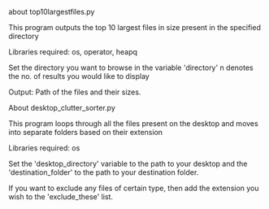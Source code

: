 about top10largestfiles.py

This program outputs the top 10 largest files in size present in the specified directory

Libraries required: os, operator, heapq

Set the directory you want to browse in the variable 'directory'
n denotes the no. of results you would like to display

Output: 
Path of the files and their sizes.


About desktop_clutter_sorter.py

This program loops through all the files present on the desktop and moves into separate folders based on their extension

Libraries required: os

Set the 'desktop_directory' variable to the path to your desktop and the 'destination_folder' to the path to your destination folder.

If you want to exclude any files of certain type, then add the extension you wish to the 'exclude_these' list.
